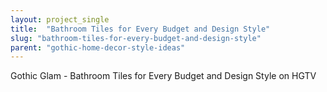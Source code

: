 ```yaml
---
layout: project_single
title:  "Bathroom Tiles for Every Budget and Design Style"
slug: "bathroom-tiles-for-every-budget-and-design-style"
parent: "gothic-home-decor-style-ideas"
---
```

Gothic Glam - Bathroom Tiles for Every Budget and Design Style on HGTV